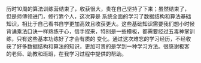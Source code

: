 历时10周的算法训练营结束了，收获很大，贵在自己坚持了下来；虽然结束了，但是师傅领进门，修行靠个人，这次算是
系统全面的学习了数据结构和算法基础知识，相比于自己看书自学更加高效且收获更大。这些基础知识需要我们想小时候
背诵乘法口诀一样熟练于心，信手捏来，特别是一些模板，都需要经过五毒神掌训练，只有这些基本功练好了才会有质的
变化。通过这次难忘的学习经历，不经收获了好多数据结构和算法的知识，更加可贵的是学到一种学习方法。很感谢极客
的老师、助教和班班，在我学习过程中提供的帮助。